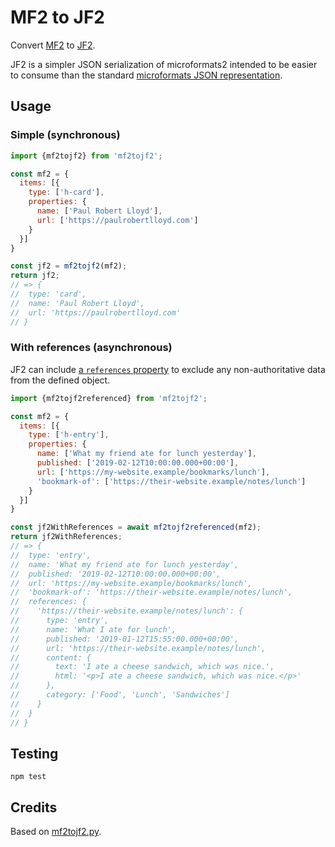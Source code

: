 # MF2 to JF2

Convert [MF2](https://microformats.org/wiki/microformats2-parsing) to [JF2](https://jf2.spec.indieweb.org).

JF2 is a simpler JSON serialization of microformats2 intended to be easier to consume than the standard [microformats JSON representation](https://microformats.org/wiki/microformats2).

## Usage

### Simple (synchronous)

```js
import {mf2tojf2} from 'mf2tojf2';

const mf2 = {
  items: [{
    type: ['h-card'],
    properties: {
      name: ['Paul Robert Lloyd'],
      url: ['https://paulrobertlloyd.com']
    }
  }]
}

const jf2 = mf2tojf2(mf2);
return jf2;
// => {
//  type: 'card',
//  name: 'Paul Robert Lloyd',
//  url: 'https://paulrobertlloyd.com'
// }
```

### With references (asynchronous)

JF2 can include [a `references` property](https://jf2.spec.indieweb.org/#using-references) to exclude any non-authoritative data from the defined object.

```js
import {mf2tojf2referenced} from 'mf2tojf2';

const mf2 = {
  items: [{
    type: ['h-entry'],
    properties: {
      name: ['What my friend ate for lunch yesterday'],
      published: ['2019-02-12T10:00:00.000+00:00'],
      url: ['https://my-website.example/bookmarks/lunch'],
      'bookmark-of': ['https://their-website.example/notes/lunch']
    }
  }]
}

const jf2WithReferences = await mf2tojf2referenced(mf2);
return jf2WithReferences;
// => {
//  type: 'entry',
//  name: 'What my friend ate for lunch yesterday',
//  published: '2019-02-12T10:00:00.000+00:00',
//  url: 'https://my-website.example/bookmarks/lunch',
//  'bookmark-of': 'https://their-website.example/notes/lunch',
//  references: {
//    'https://their-website.example/notes/lunch': {
//      type: 'entry',
//      name: 'What I ate for lunch',
//      published: '2019-01-12T15:55:00.000+00:00',
//      url: 'https://their-website.example/notes/lunch',
//      content: {
//        text: 'I ate a cheese sandwich, which was nice.',
//        html: '<p>I ate a cheese sandwich, which was nice.</p>'
//      },
//      category: ['Food', 'Lunch', 'Sandwiches']
//    }
//  }
// }
```

## Testing

`npm test`

## Credits

Based on [mf2tojf2.py](https://github.com/microformats/mf2tojf2.py).

